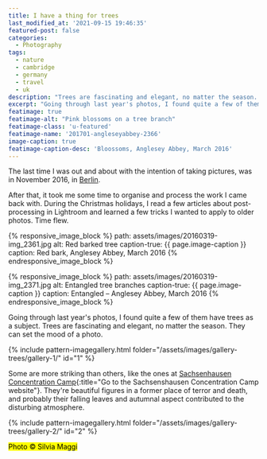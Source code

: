 ```yaml
---
title: I have a thing for trees
last_modified_at: '2021-09-15 19:46:35'
featured-post: false
categories:
  - Photography
tags:
  - nature
  - cambridge
  - germany
  - travel
  - uk
description: "Trees are fascinating and elegant, no matter the season. They can easily set the mood of a photo."
excerpt: "Going through last year's photos, I found quite a few of them have trees as a subject. Trees are fascinating and elegant, no matter the season. They can easily set the mood of a photo."
featimage: true
featimage-alt: "Pink blossoms on a tree branch"
featimage-class: 'u-featured'
featimage-name: '201701-angleseyabbey-2366'
image-caption: true
featimage-caption-desc: 'Bloossoms, Anglesey Abbey, March 2016'
---
```

The last time I was out and about with the intention of taking pictures, was in November 2016, in [Berlin](/photography/the-berlin-fascination/ "View the blog post 'The Berlin Fascination' on my website").

After that, it took me some time to organise and process the work I came back with. During the Christmas holidays, I read a few articles about post-processing in Lightroom and learned a few tricks I wanted to apply to older photos. Time flew.

{% responsive_image_block %}
  path: assets/images/20160319-img_2361.jpg
  alt: Red barked tree
  caption-true: {{ page.image-caption }}
  caption: Red bark, Anglesey Abbey, March 2016
{% endresponsive_image_block %}

{% responsive_image_block %}
  path: assets/images/20160319-img_2371.jpg
  alt: Entangled tree branches
  caption-true: {{ page.image-caption }}
  caption: Entangled – Anglesey Abbey, March 2016
{% endresponsive_image_block %}

Going through last year's photos, I found quite a few of them have trees as a subject. Trees are fascinating and elegant, no matter the season. They can set the mood of a photo.

{% include pattern-imagegallery.html folder="/assets/images/gallery-trees/gallery-1/" id="1" %}

Some are more striking than others, like the ones at [Sachsenhausen Concentration Camp](https://www.sachsenhausen-sbg.de/en/){:title="Go to the Sachsenshausen Concentration Camp website"}. They're beautiful figures in a former place of terror and death, and probably their falling leaves and autumnal aspect contributed to the disturbing atmosphere.

{% include pattern-imagegallery.html folder="/assets/images/gallery-trees/gallery-2/" id="2" %}

<p class="detached"><mark class="smd-highlight small">Photo &copy; Silvia Maggi</mark></p>
